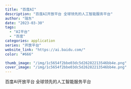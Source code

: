 ```yaml
---
title: "百度AI"
description: "百度AI开放平台 全球领先的人工智能服务平台"
author: "瑞东"
date: "2023-03-30"
tags:
  - "AI平台"
  - "百度"
categories: application
series: "开放平台"
website_link: "https://ai.baidu.com/"
color: "#666"

thumb_image: "/img/1c5654f2bbe03dc5d26282213546bb4e.png"
cover_image: "/img/1c5654f2bbe03dc5d26282213546bb4e.png"
---
```


百度AI开放平台 全球领先的人工智能服务平台